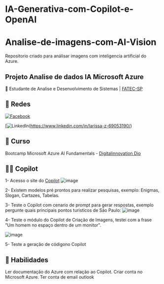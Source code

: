 # IA-Generativa-com-Copilot-e-OpenAI

# Analise-de-imagens-com-AI-Vision
Repositorio criado para análisar imagens com inteligencia artificial do Azure.

## Projeto Analise de dados IA Microsoft Azure
📒 Estudante de Analise e Desenvolvimento de Sistemas |
[FATEC-SP](https://www.fatecsp.br/)

## 🛜 Redes
[![Facebook](https://img.shields.io/badge/Facebook-1877F2?style=for-the-badge&logo=facebook&logoColor=white)](https://www.facebook.com/SEUUSERNAME/)

[![LinkedIn](https://img.shields.io/badge/LinkedIn-0077B5?style=for-the-badge&logo=linkedin&logoColor=white)(https://www.linkedin.com/in/larissa-z-69053190/)


## 📝 Curso
Bootcamp Microsoft Azure AI Fundamentals - [Digitalinnovation Dio](dio.me)

## 🙂🙂 Copilot
1- Acesso o site do [Copilot](https://copilot.microsoft.com/)
![image](https://github.com/LarissaZanardo/IA-Generativa-com-Copilot-e-OpenAI/assets/161094150/ccbf37b9-b38e-47e7-a04f-716ffd7a4371)


2- Existem modelos pré prontos para realizar pesquisas, exemplo: Enigmas, Slogan,  Cartazes, Tabelas.

3- Teste o Copilot com cenario de prompt para gerar respostas, exemplo pergunte quais principais pontos turisticos de São Paulo:
![image](https://github.com/LarissaZanardo/IA-Generativa-com-Copilot-e-OpenAI/assets/161094150/0578f3b5-ff17-430d-9021-0a34f2950201)


4- Teste o módulo do Copilot de Criação de Imagens, testei com a frase "Um homem no espaço dentro de um monitor".

![image](https://github.com/LarissaZanardo/IA-Generativa-com-Copilot-e-OpenAI/assets/161094150/803955d0-c923-41c0-8b29-8b3870d03af7)


5- Teste a geração de códigono Copilot



## 🔧 Habilidades
Ler documentação do Azure com relação ao Copilot.
Criar conta no Microsoft Azure.
Ter conta de email outlook
